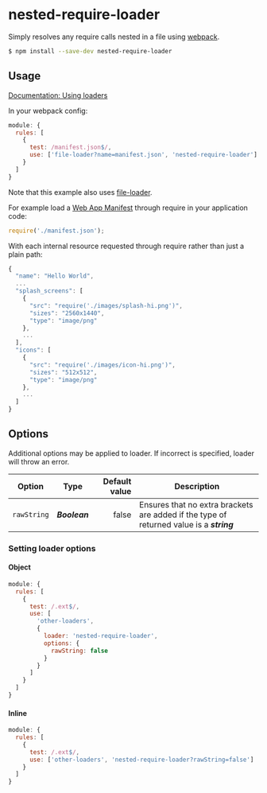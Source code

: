 # nested-require-loader

Simply resolves any require calls nested in a file using [webpack](https://github.com/webpack/webpack).

```bash
$ npm install --save-dev nested-require-loader
```

## Usage

[Documentation: Using loaders](http://webpack.github.io/docs/using-loaders.html)

In your webpack config:

```js
module: {
  rules: [
    {
      test: /manifest.json$/,
      use: ['file-loader?name=manifest.json', 'nested-require-loader']
    }
  ]
}
```

Note that this example also uses [file-loader](https://github.com/webpack/file-loader).

For example load a [Web App Manifest](http://www.w3.org/TR/appmanifest/) through require in your application code:

```js
require('./manifest.json');
```

With each internal resource requested through require rather than just a plain path:

```js
{
  "name": "Hello World",
  ...
  "splash_screens": [
    {
      "src": "require('./images/splash-hi.png')",
      "sizes": "2560x1440",
      "type": "image/png"
    },
    ...
  ],
  "icons": [
    {
      "src": "require('./images/icon-hi.png')",
      "sizes": "512x512",
      "type": "image/png"
    },
    ...
  ]
}
```

## Options

Additional options may be applied to loader. If incorrect is specified, loader will throw an error.

|Option|Type|Default value|Description|
|---|---|---:|---|
|`rawString`|**_Boolean_**|false|Ensures that no extra brackets are added if the type of returned value is a **_string_** |

### Setting loader options

#### Object

```js
module: {
  rules: [
    {
      test: /.ext$/,
      use: [
        'other-loaders', 
        {
          loader: 'nested-require-loader',
          options: {
            rawString: false
          }
        }
      ]
    }
  ]
}
```

#### Inline

```js
module: {
  rules: [
    {
      test: /.ext$/,
      use: ['other-loaders', 'nested-require-loader?rawString=false']
    }
  ]
}
```